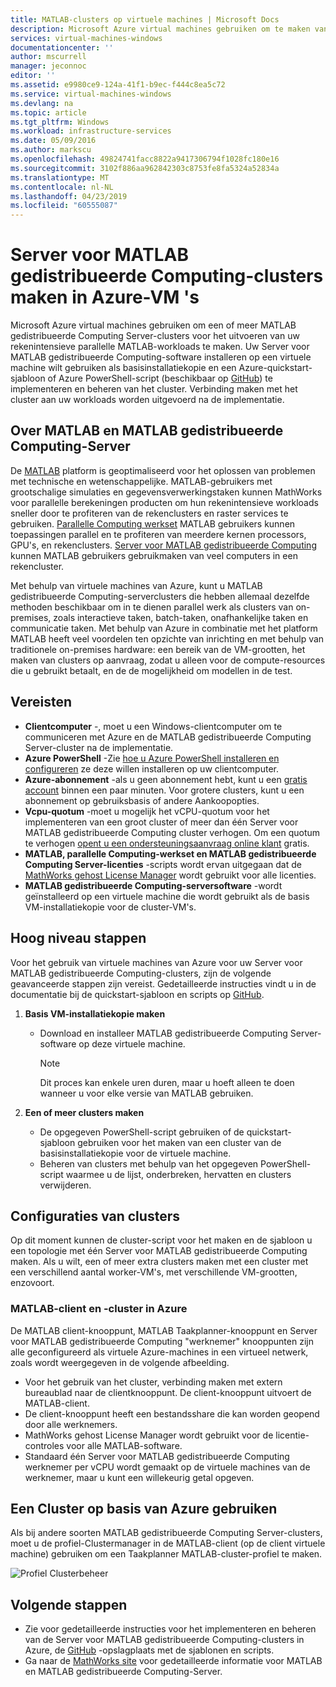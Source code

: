 ```yaml
---
title: MATLAB-clusters op virtuele machines | Microsoft Docs
description: Microsoft Azure virtual machines gebruiken om te maken van clusters MATLAB gedistribueerde Computing-Server als u wilt uw rekenintensieve parallelle MATLAB-workloads uitvoeren
services: virtual-machines-windows
documentationcenter: ''
author: mscurrell
manager: jeconnoc
editor: ''
ms.assetid: e9980ce9-124a-41f1-b9ec-f444c8ea5c72
ms.service: virtual-machines-windows
ms.devlang: na
ms.topic: article
ms.tgt_pltfrm: Windows
ms.workload: infrastructure-services
ms.date: 05/09/2016
ms.author: markscu
ms.openlocfilehash: 49824741facc8822a9417306794f1028fc180e16
ms.sourcegitcommit: 3102f886aa962842303c8753fe8fa5324a52834a
ms.translationtype: MT
ms.contentlocale: nl-NL
ms.lasthandoff: 04/23/2019
ms.locfileid: "60555087"
---
```

# <a name="create-matlab-distributed-computing-server-clusters-on-azure-vms"></a>Server voor MATLAB gedistribueerde Computing-clusters maken in Azure-VM 's
Microsoft Azure virtual machines gebruiken om een of meer MATLAB gedistribueerde Computing Server-clusters voor het uitvoeren van uw rekenintensieve parallelle MATLAB-workloads te maken. Uw Server voor MATLAB gedistribueerde Computing-software installeren op een virtuele machine wilt gebruiken als basisinstallatiekopie en een Azure-quickstart-sjabloon of Azure PowerShell-script (beschikbaar op [GitHub](https://github.com/Azure/azure-quickstart-templates/tree/master/matlab-cluster)) te implementeren en beheren van het cluster. Verbinding maken met het cluster aan uw workloads worden uitgevoerd na de implementatie.

## <a name="about-matlab-and-matlab-distributed-computing-server"></a>Over MATLAB en MATLAB gedistribueerde Computing-Server
De [MATLAB](https://www.mathworks.com/products/matlab/) platform is geoptimaliseerd voor het oplossen van problemen met technische en wetenschappelijke. MATLAB-gebruikers met grootschalige simulaties en gegevensverwerkingstaken kunnen MathWorks voor parallelle berekeningen producten om hun rekenintensieve workloads sneller door te profiteren van de rekenclusters en raster services te gebruiken. [Parallelle Computing werkset](https://www.mathworks.com/products/parallel-computing/) MATLAB gebruikers kunnen toepassingen parallel en te profiteren van meerdere kernen processors, GPU's, en rekenclusters. [Server voor MATLAB gedistribueerde Computing](https://www.mathworks.com/products/distriben/) kunnen MATLAB gebruikers gebruikmaken van veel computers in een rekencluster.

Met behulp van virtuele machines van Azure, kunt u MATLAB gedistribueerde Computing-serverclusters die hebben allemaal dezelfde methoden beschikbaar om in te dienen parallel werk als clusters van on-premises, zoals interactieve taken, batch-taken, onafhankelijke taken en communicatie taken. Met behulp van Azure in combinatie met het platform MATLAB heeft veel voordelen ten opzichte van inrichting en met behulp van traditionele on-premises hardware: een bereik van de VM-grootten, het maken van clusters op aanvraag, zodat u alleen voor de compute-resources die u gebruikt betaalt, en de de mogelijkheid om modellen in de test.  

## <a name="prerequisites"></a>Vereisten
* **Clientcomputer** -, moet u een Windows-clientcomputer om te communiceren met Azure en de MATLAB gedistribueerde Computing Server-cluster na de implementatie.
* **Azure PowerShell** -Zie [hoe u Azure PowerShell installeren en configureren](/powershell/azure/overview) ze deze willen installeren op uw clientcomputer.
* **Azure-abonnement** -als u geen abonnement hebt, kunt u een [gratis account](https://azure.microsoft.com/free/) binnen een paar minuten. Voor grotere clusters, kunt u een abonnement op gebruiksbasis of andere Aankoopopties.
* **Vcpu-quotum** -moet u mogelijk het vCPU-quotum voor het implementeren van een groot cluster of meer dan één Server voor MATLAB gedistribueerde Computing cluster verhogen. Om een quotum te verhogen [opent u een ondersteuningsaanvraag online klant](https://azure.microsoft.com/blog/2014/06/04/azure-limits-quotas-increase-requests/) gratis.
* **MATLAB, parallelle Computing-werkset en MATLAB gedistribueerde Computing Server-licenties** -scripts wordt ervan uitgegaan dat de [MathWorks gehost License Manager](https://www.mathworks.com/help/install/license-management.html) wordt gebruikt voor alle licenties.  
* **MATLAB gedistribueerde Computing-serversoftware** -wordt geïnstalleerd op een virtuele machine die wordt gebruikt als de basis VM-installatiekopie voor de cluster-VM's.

## <a name="high-level-steps"></a>Hoog niveau stappen
Voor het gebruik van virtuele machines van Azure voor uw Server voor MATLAB gedistribueerde Computing-clusters, zijn de volgende geavanceerde stappen zijn vereist. Gedetailleerde instructies vindt u in de documentatie bij de quickstart-sjabloon en scripts op [GitHub](https://github.com/Azure/azure-quickstart-templates/tree/master/matlab-cluster).

1. **Basis VM-installatiekopie maken**  

   * Download en installeer MATLAB gedistribueerde Computing Server-software op deze virtuele machine.

     > [!NOTE]
     > Dit proces kan enkele uren duren, maar u hoeft alleen te doen wanneer u voor elke versie van MATLAB gebruiken.   
     >
     >
2. **Een of meer clusters maken**  

   * De opgegeven PowerShell-script gebruiken of de quickstart-sjabloon gebruiken voor het maken van een cluster van de basisinstallatiekopie voor de virtuele machine.   
   * Beheren van clusters met behulp van het opgegeven PowerShell-script waarmee u de lijst, onderbreken, hervatten en clusters verwijderen.

## <a name="cluster-configurations"></a>Configuraties van clusters
Op dit moment kunnen de cluster-script voor het maken en de sjabloon u een topologie met één Server voor MATLAB gedistribueerde Computing maken. Als u wilt, een of meer extra clusters maken met een cluster met een verschillend aantal worker-VM's, met verschillende VM-grootten, enzovoort.

### <a name="matlab-client-and-cluster-in-azure"></a>MATLAB-client en -cluster in Azure
De MATLAB client-knooppunt, MATLAB Taakplanner-knooppunt en Server voor MATLAB gedistribueerde Computing "werknemer" knooppunten zijn alle geconfigureerd als virtuele Azure-machines in een virtueel netwerk, zoals wordt weergegeven in de volgende afbeelding.


* Voor het gebruik van het cluster, verbinding maken met extern bureaublad naar de clientknooppunt. De client-knooppunt uitvoert de MATLAB-client.
* De client-knooppunt heeft een bestandsshare die kan worden geopend door alle werknemers.
* MathWorks gehost License Manager wordt gebruikt voor de licentie-controles voor alle MATLAB-software.
* Standaard één Server voor MATLAB gedistribueerde Computing werknemer per vCPU wordt gemaakt op de virtuele machines van de werknemer, maar u kunt een willekeurig getal opgeven.

## <a name="use-an-azure-based-cluster"></a>Een Cluster op basis van Azure gebruiken
Als bij andere soorten MATLAB gedistribueerde Computing Server-clusters, moet u de profiel-Clustermanager in de MATLAB-client (op de client virtuele machine) gebruiken om een Taakplanner MATLAB-cluster-profiel te maken.

![Profiel Clusterbeheer](./media/matlab-mdcs-cluster/cluster_profile_manager.png)

## <a name="next-steps"></a>Volgende stappen
* Zie voor gedetailleerde instructies voor het implementeren en beheren van de Server voor MATLAB gedistribueerde Computing-clusters in Azure, de [GitHub](https://github.com/Azure/azure-quickstart-templates/tree/master/matlab-cluster) -opslagplaats met de sjablonen en scripts.
* Ga naar de [MathWorks site](https://www.mathworks.com/) voor gedetailleerde informatie voor MATLAB en MATLAB gedistribueerde Computing-Server.
